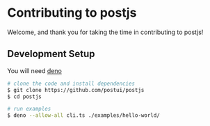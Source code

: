 # Contributing to postjs

Welcome, and thank you for taking the time in contributing to postjs!


## Development Setup

You will need [deno](https://deno.land/)

```bash
# clone the code and install dependencies
$ git clone https://github.com/postui/postjs
$ cd postjs

# run examples
$ deno --allow-all cli.ts ./examples/hello-world/
```
